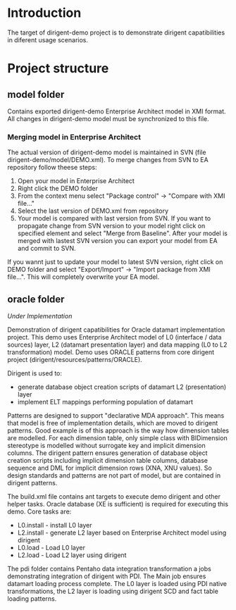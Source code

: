 # Introduction #
The target of dirigent-demo project is to demonstrate dirigent capatibilities in diferent usage scenarios.

# Project structure #
## model folder ##
Contains exported dirigent-demo Enterprise Architect model in XMI format. All changes in dirigent-demo model must be synchronized to this file.

### Merging model in Enterprise Architect ###
The actual version of dirigent-demo model is maintained in SVN (file dirigent-demo/model/DEMO.xml). To merge changes from SVN to EA repository follow theese steps:
  1. Open your model in Enterprise Architect
  1. Right click the DEMO folder
  1. From the context menu select "Package control" -> "Compare with XMI file..."
  1. Select the last version of DEMO.xml from repository
  1. Your model is compared with last version from SVN. If you want to propagate change from SVN version to your model right click on specified element and select "Merge from Baseline".
After your model is merged with lastest SVN version you can export your model from EA and commit to SVN.

If you wannt just to update your model to latest SVN version, right click on DEMO folder and select "Export/Import" -> "Import package from XMI file...". This will completely overwrite your EA model.

## oracle folder ##
_Under Implementation_

Demonstration of dirigent capatibilities for Oracle datamart implementation project. This demo uses Enterprise Architect model of L0 (interface / data sources) layer, L2 (datamart presentation layer) and data mapping (L0 to L2 transformation) model. Demo uses ORACLE patterns from core dirigent project (dirigent/resources/patterns/ORACLE).

Dirigent is used to:
  * generate database object creation scripts of datamart L2 (presentation) layer
  * implement ELT mappings performing population of datamart

Patterns are designed to support "declarative MDA approach". This means that model is free of implementation details, which are moved to dirigent patterns. Good example is of this approach is the way how dimension tables are modelled. For each dimension table, only simple class with BIDimension stereotype is modelled without surrogate key and implicit dimension columns. The dirigent pattern ensures generation of database object creation scripts including implicit dimension table columns, database sequence and DML for implicit dimension rows (XNA, XNU values). So design standards and patterns are not part of model, but are contained in dirigent patterns.

The build.xml file contains ant targets to execute demo dirigent and other helper tasks. Oracle database (XE is sufficient) is required for executing this demo.
Core tasks are:
  * L0.install - install L0 layer
  * L2.install - generate L2 layer based on Enterprise Architect model using dirigent
  * L0.load - Load L0 layer
  * L2.load - Load L2 layer using dirigent

The pdi folder contains Pentaho data integration transformation a jobs demonstrating integration of dirigent with PDI. The Main job ensures datamart loading process complete. The L0 layer is loaded using PDI native transformations, the L2 layer is loading using dirigent SCD and fact table loading patterns.